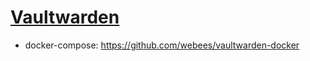 # [Vaultwarden](https://github.com/dani-garcia/vaultwarden)
- docker-compose: https://github.com/webees/vaultwarden-docker
